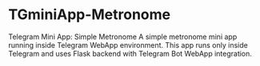 # TGminiApp-Metronome
Telegram Mini App: Simple Metronome
A simple metronome mini app running inside Telegram WebApp environment.
This app runs only inside Telegram and uses Flask backend with Telegram Bot WebApp integration.

